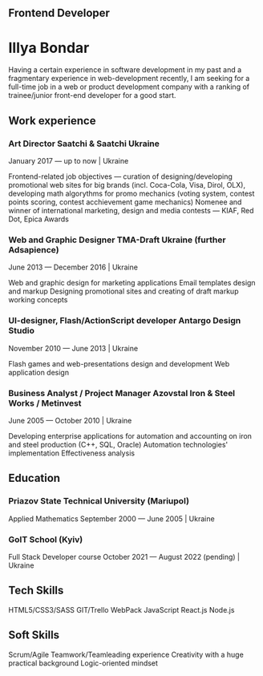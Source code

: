 ## Frontend Developer
# Illya Bondar
Having a certain experience in software development in my past and a fragmentary experience in web-development recently, I am seeking for a full-time job in a web or product development company with a ranking of trainee/junior front-end developer for a good start.

## Work experience

### Art Director Saatchi & Saatchi Ukraine
January 2017 — up to now | Ukraine

Frontend-related job objectives — curation of designing/developing promotional web sites for big brands (incl. Coca-Cola, Visa, Dirol, OLX), developing math algorythms for promo mechanics (voting system, contest points scoring, contest acchievement game mechanics)
Nomenee and winner of international marketing, design and media contests — KIAF, Red Dot, Epica Awards

### Web and Graphic Designer TMA-Draft Ukraine (further Adsapience)
June 2013 — December 2016 | Ukraine

Web and graphic design for marketing applications
Email templates design and markup
Designing promotional sites and creating of draft markup working concepts

### UI-designer, Flash/ActionScript developer Antargo Design Studio
November 2010 — June 2013 | Ukraine

Flash games and web-presentations design and development
Web application design

### Business Analyst / Project Manager Azovstal Iron & Steel Works / Metinvest
June 2005 — October 2010 | Ukraine

Developing enterprise applications for automation and accounting on iron and steel production (C++, SQL, Oracle)
Automation technologies' implementation
Effectiveness analysis

## Education

### Priazov State Technical University (Mariupol)
Applied Mathematics
September 2000 — June 2005 | Ukraine

### GoIT School (Kyiv)
Full Stack Developer course
October 2021 — August 2022 (pending) | Ukraine

## Tech Skills
HTML5/CSS3/SASS
GIT/Trello
WebPack
JavaScript
React.js
Node.js

## Soft Skills
Scrum/Agile
Teamwork/Teamleading experience
Creativity with a huge practical background
Logic-oriented mindset
